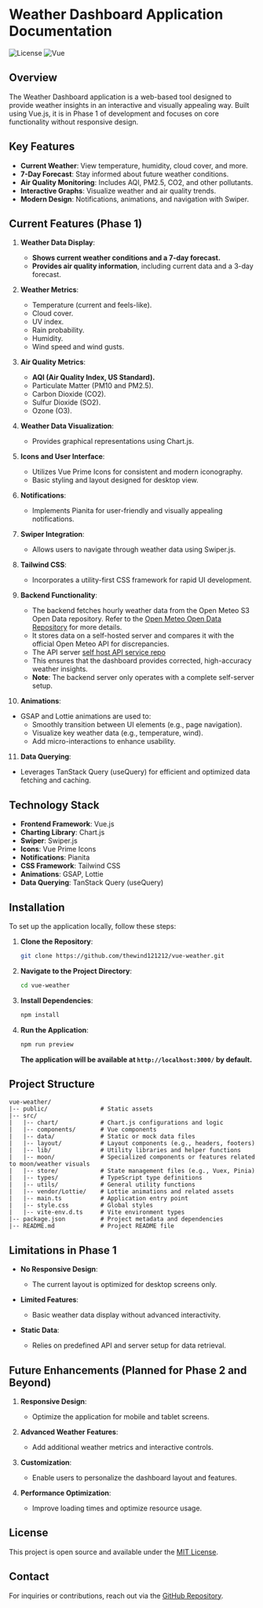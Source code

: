 # Weather Dashboard Application Documentation

![License](https://img.shields.io/badge/license-MIT-green)
![Vue](https://img.shields.io/badge/vue-3.x-brightgreen)

## Overview

The Weather Dashboard application is a web-based tool designed to provide weather insights in an interactive and visually appealing way. Built using Vue.js, it is in Phase 1 of development and focuses on core functionality without responsive design.

## Key Features

- **Current Weather**: View temperature, humidity, cloud cover, and more.
- **7-Day Forecast**: Stay informed about future weather conditions.
- **Air Quality Monitoring**: Includes AQI, PM2.5, CO2, and other pollutants.
- **Interactive Graphs**: Visualize weather and air quality trends.
- **Modern Design**: Notifications, animations, and navigation with Swiper.

## Current Features (Phase 1)

1. **Weather Data Display**:

   - **Shows current weather conditions and a 7-day forecast.**
   - **Provides air quality information**, including current data and a 3-day forecast.

2. **Weather Metrics**:

   - Temperature (current and feels-like).
   - Cloud cover.
   - UV index.
   - Rain probability.
   - Humidity.
   - Wind speed and wind gusts.

3. **Air Quality Metrics**:

   - **AQI (Air Quality Index, US Standard).**
   - Particulate Matter (PM10 and PM2.5).
   - Carbon Dioxide (CO2).
   - Sulfur Dioxide (SO2).
   - Ozone (O3).

4. **Weather Data Visualization**:

   - Provides graphical representations using Chart.js.

5. **Icons and User Interface**:

   - Utilizes Vue Prime Icons for consistent and modern iconography.
   - Basic styling and layout designed for desktop view.

6. **Notifications**:

   - Implements Pianita for user-friendly and visually appealing notifications.

7. **Swiper Integration**:

   - Allows users to navigate through weather data using Swiper.js.

8. **Tailwind CSS**:

   - Incorporates a utility-first CSS framework for rapid UI development.

9. **Backend Functionality**:

   - The backend fetches hourly weather data from the Open Meteo S3 Open Data repository. Refer to the [Open Meteo Open Data Repository](https://github.com/open-meteo/open-data) for more details.
   - It stores data on a self-hosted server and compares it with the official Open Meteo API for discrepancies.
   - The API server [self host API service repo](https://github.com/thewind121212/weather_api_services)
   - This ensures that the dashboard provides corrected, high-accuracy weather insights.
   - **Note**: The backend server only operates with a complete self-server setup.

10. **Animations**:

   - GSAP and Lottie animations are used to:
     - Smoothly transition between UI elements (e.g., page navigation).
     - Visualize key weather data (e.g., temperature, wind).
     - Add micro-interactions to enhance usability.

11. **Data Querying**:

   - Leverages TanStack Query (useQuery) for efficient and optimized data fetching and caching.

## Technology Stack

- **Frontend Framework**: Vue.js
- **Charting Library**: Chart.js
- **Swiper**: Swiper.js
- **Icons**: Vue Prime Icons
- **Notifications**: Pianita
- **CSS Framework**: Tailwind CSS
- **Animations**: GSAP, Lottie
- **Data Querying**: TanStack Query (useQuery)

## Installation

To set up the application locally, follow these steps:

1. **Clone the Repository**:

   ```bash
   git clone https://github.com/thewind121212/vue-weather.git
   ```

2. **Navigate to the Project Directory**:

   ```bash
   cd vue-weather
   ```

3. **Install Dependencies**:

   ```bash
   npm install
   ```

4. **Run the Application**:

   ```bash
   npm run preview
   ```

   **The application will be available at ****`http://localhost:3000/`**** by default.**

## Project Structure

```
vue-weather/
|-- public/               # Static assets
|-- src/
|   |-- chart/            # Chart.js configurations and logic
|   |-- components/       # Vue components
|   |-- data/             # Static or mock data files
|   |-- layout/           # Layout components (e.g., headers, footers)
|   |-- lib/              # Utility libraries and helper functions
|   |-- moon/             # Specialized components or features related to moon/weather visuals
|   |-- store/            # State management files (e.g., Vuex, Pinia)
|   |-- types/            # TypeScript type definitions
|   |-- utils/            # General utility functions
|   |-- vendor/Lottie/    # Lottie animations and related assets
|   |-- main.ts           # Application entry point
|   |-- style.css         # Global styles
|   |-- vite-env.d.ts     # Vite environment types
|-- package.json          # Project metadata and dependencies
|-- README.md             # Project README file
```

## Limitations in Phase 1

- **No Responsive Design**:

  - The current layout is optimized for desktop screens only.

- **Limited Features**:

  - Basic weather data display without advanced interactivity.

- **Static Data**:

  - Relies on predefined API and server setup for data retrieval.

## Future Enhancements (Planned for Phase 2 and Beyond)

1. **Responsive Design**:

   - Optimize the application for mobile and tablet screens.

2. **Advanced Weather Features**:

   - Add additional weather metrics and interactive controls.

3. **Customization**:

   - Enable users to personalize the dashboard layout and features.

4. **Performance Optimization**:

   - Improve loading times and optimize resource usage.

## License

This project is open source and available under the [MIT License](https://opensource.org/licenses/MIT).

## Contact

For inquiries or contributions, reach out via the [GitHub Repository](https://github.com/thewind121212/vue-weather).

